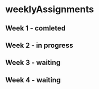 # weeklyAssignments
## Week 1 - comleted
## Week 2 - in progress
## Week 3 - waiting
## Week 4 - waiting
